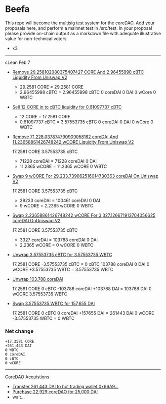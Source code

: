 # Beefa

This repo will become the multisig test system for the coreDAO. Add your proposals here, and perform a mainnet test in /src/test.
In your proposal please provide on-chain output as a markdown file with adequate illustrative value for non-technical voters.

 - x3


---

cLean Feb 7

 - [Remove 29.258102080375407427 CORE And 2.96455998 cBTC Liquidity From Uniswap V2](https://etherscan.io/tx/0x12d090c79e6c58c07a769eb89cbfd2b8a540e9eb5ede476a16613d4fef8b6891)
  
    + 29.2581 CORE = 29.2581 CORE
    + 2.96455998 cBTC = 2.96455998 cBTC
    0 coreDAI
    0 DAI
    0 wCore
    0 WBTC
 
 - [Sell 12 CORE in to cBTC liquidity for 0.61097737 cBTC](https://etherscan.io/tx/0x410a7f9e2d1c7a4799edfd1cc63b37a0d45353f8be116bfe95f885248f2733c6)

    - 12 CORE = 17.2581 CORE
    + 0.61097737 cBTC = 3.57553735 cBTC
    0 coreDAI
    0 DAI
    0 wCore
    0 WBTC

 - [Remove 71,228.037874790909058162 coreDAI And 11.23658861426748242 wCORE Liquidity From Uniswap V2](https://etherscan.io/tx/0xd206489b47e934e1eb7fde4f6e77a39e04e61978b681d0e49797cfd143746f7a)

    17.2581 CORE
    3.57553735 cBTC
    + 71228 coreDAI = 71228 coreDAI
    0 DAI
    + 11.2365 wCORE = 11.2365 wCORE
    0 WBTC
    

 - [Swap 9 wCORE For 29,233.739062516014730363 coreDAI On Uniswap V2](https://etherscan.io/tx/0x63a7bbd7c668e7cf0f0dcff3be970a5f9b054e8b1a41c22b950aca5393712233)

    17.2581 CORE
    3.57553735 cBTC
    + 29233 coreDAI = 100461 coreDAI
    0 DAI
    - 9 wCORE = 2.2365 wCORE
    0 WBTC
    

 - [Swap 2.23658861426748242 wCORE For 3,327.126671913704056625 coreDAI OnUniswap V2](https://etherscan.io/tx/0x00ccc44808be0c026d1b04aad96d4a68c7437feb37e6769fab963e51bc4d066c)

    17.2581 CORE
    3.57553735 cBTC
    + 3327 coreDAI = 103788 coreDAI
    0 DAI
    - 2.2365 wCORE = 0 wCORE
    0 WBTC

- [Unwrap 3.57553735 cBTC for 3.57553735 WBTC](https://etherscan.io/tx/0xfad1318e3aedde02c376289cc9bead37f26404da5af7c84c7ad1a48594b16d8b)

    17.2581 CORE
    -3.57553735 cBTC = 0 cBTC
    103788 coreDAI
    0 DAI
    0 wCORE
    +3.57553735 WBTC = 3.57553735 WBTC

 - [Unwrap 103,788 coreDAI](https://etherscan.io/tx/0xda51ceb737314055cdd744a63ddad9ca286cb67e4a062a43cf7e6a475b370ae9)

    17.2581 CORE
    0 cBTC
    -103788 coreDAI
    +103788 DAI = 103788 DAI
    0 wCORE
    3.57553735 WBTC

 - [Swap 3.57553735 WBTC for 157,655 DAI](https://etherscan.io/tx/0x2361c0e8efb797a245b63dd496d103f89745a475fa65820afe1113bd81e5d316)

    17.2581 CORE
    0 cBTC
    0 coreDAI
    +157655 DAI = 261443 DAI
    0 wCORE
    -3.57553735 WBTC = 0 WBTC

### Net change

    +17.2581 CORE
    +261,443 DAI
    0 WBTC
    0 coreDAI
    0 cBTC
    0 wCORE


----

CoreDAO Acquistions

 - [Transfer 261,443 DAI to hot trading wallet 0x96A9...](https://etherscan.io/tx/0x9f4990f03f4d6ddb844286ecee9367b83fe88a867e8b482e6119aa8ed7c9f1e8)
 - [Purchase 22,929 coreDAO for  25,000 DAI](https://etherscan.io/tx/0xaf1ab01663d5efb5a42658fa4f404d6b7fb8e2eaa70219c29e174730a11ed796)
 - wait...